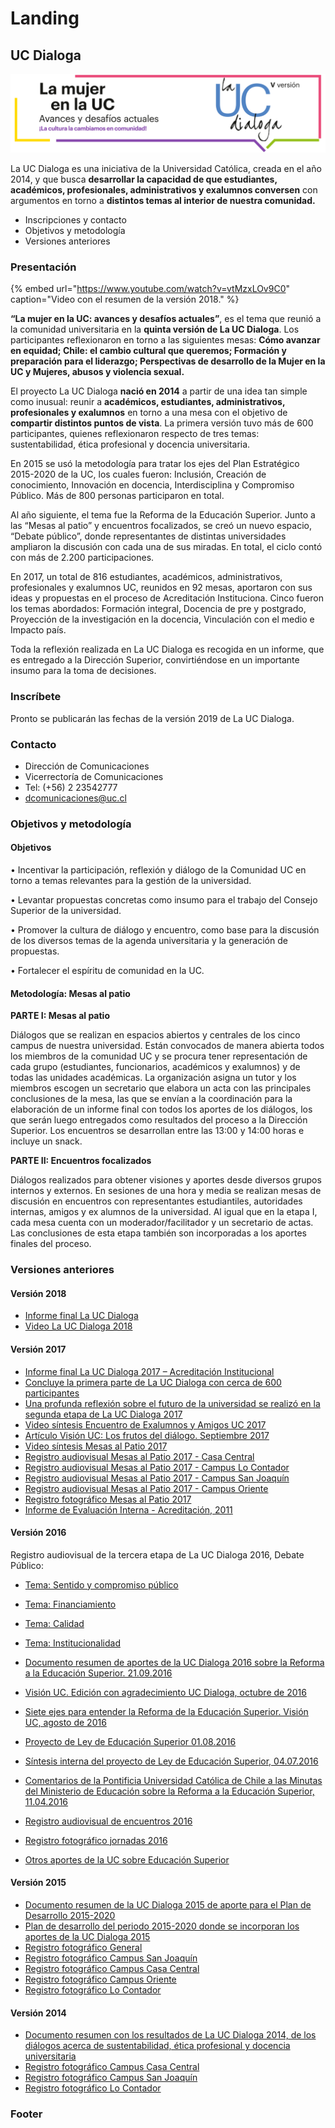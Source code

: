 # Landing

## UC Dialoga

![Imagen La UC Dialoga versi&#xF3;n 2018](../.gitbook/assets/uc-dialoga-2018.png)

La UC Dialoga es una iniciativa de la Universidad Católica, creada en el año 2014, y que busca **desarrollar la capacidad de que estudiantes, académicos, profesionales, administrativos y exalumnos conversen** con argumentos en torno a **distintos temas al interior de nuestra comunidad.**

* Inscripciones y contacto
* Objetivos y metodología
* Versiones anteriores

### Presentación

{% embed url="https://www.youtube.com/watch?v=vtMzxLOv9C0" caption="Video con el resumen de la versión 2018." %}

**“La mujer en la UC: avances y desafíos actuales”**, es el tema que reunió a la comunidad universitaria en la **quinta versión de La UC Dialoga**. Los participantes reflexionaron en torno a las siguientes mesas: **Cómo avanzar en equidad; Chile: el cambio cultural que queremos; Formación y preparación para el liderazgo; Perspectivas de desarrollo de la Mujer en la UC y Mujeres, abusos y violencia sexual.**

El proyecto La UC Dialoga **nació en 2014** a partir de una idea tan simple como inusual: reunir a **académicos, estudiantes, administrativos, profesionales y exalumnos** en torno a una mesa con el objetivo de **compartir distintos puntos de vista**. La primera versión tuvo más de 600 participantes, quienes reflexionaron respecto de tres temas: sustentabilidad, ética profesional y docencia universitaria.

En 2015 se usó la metodología para tratar los ejes del Plan Estratégico 2015-2020 de la UC, los cuales fueron: Inclusión, Creación de conocimiento, Innovación en docencia, Interdisciplina y Compromiso Público. Más de 800 personas participaron en total.

Al año siguiente, el tema fue la Reforma de la Educación Superior. Junto a las “Mesas al patio” y encuentros focalizados, se creó un nuevo espacio, “Debate público”, donde representantes de distintas universidades ampliaron la discusión con cada una de sus miradas. En total, el ciclo contó con más de 2.200 participaciones.

En 2017, un total de 816 estudiantes, académicos, administrativos, profesionales y exalumnos UC, reunidos en 92 mesas, aportaron con sus ideas y propuestas en el proceso de Acreditación Instituciona. Cinco fueron los temas abordados: Formación integral, Docencia de pre y postgrado, Proyección de la investigación en la docencia, Vinculación con el medio e Impacto país.

Toda la reflexión realizada en La UC Dialoga es recogida en un informe, que es entregado a la Dirección Superior, convirtiéndose en un importante insumo para la toma de decisiones.

### Inscríbete

Pronto se publicarán las fechas de la versión 2019 de La UC Dialoga.

### Contacto

* Dirección de Comunicaciones
* Vicerrectoría de Comunicaciones
* Tel: \(+56\) 2 23542777
* dcomunicaciones@uc.cl

### Objetivos y metodología

#### Objetivos

• Incentivar la participación, reflexión y diálogo de la Comunidad UC en torno a temas relevantes para la gestión de la universidad.

• Levantar propuestas concretas como insumo para el trabajo del Consejo Superior de la universidad.

• Promover la cultura de diálogo y encuentro, como base para la discusión de los diversos temas de la agenda universitaria y la generación de propuestas.

• Fortalecer el espíritu de comunidad en la UC.

#### Metodología: Mesas al patio

**PARTE I: Mesas al patio**

Diálogos que se realizan en espacios abiertos y centrales de los cinco campus de nuestra universidad. Están convocados de manera abierta todos los miembros de la comunidad UC y se procura tener representación de cada grupo \(estudiantes, funcionarios, académicos y exalumnos\) y de todas las unidades académicas. La organización asigna un tutor y los miembros escogen un secretario que elabora un acta con las principales conclusiones de la mesa, las que se envían a la coordinación para la elaboración de un informe final con todos los aportes de los diálogos, los que serán luego entregados como resultados del proceso a la Dirección Superior. Los encuentros se desarrollan entre las 13:00 y 14:00 horas e incluye un snack.

**PARTE II: Encuentros focalizados**

Diálogos realizados para obtener visiones y aportes desde diversos grupos internos y externos. En sesiones de una hora y media se realizan mesas de discusión en encuentros con representantes estudiantiles, autoridades internas, amigos y ex alumnos de la universidad. Al igual que en la etapa I, cada mesa cuenta con un moderador/facilitador y un secretario de actas. Las conclusiones de esta etapa también son incorporadas a los aportes finales del proceso.

### **Versiones anteriores**

#### **Versión 2018**

* [Informe final La UC Dialoga](https://www.uc.cl/images/informe_final_laucdialoga_2018.pdf)
* [Video La UC Dialoga 2018](https://www.youtube.com/watch?v=zRDv5SMLZ98)

#### Versión 2017

* [Informe final La UC Dialoga 2017 – Acreditación Institucional](https://www.uc.cl/images/INFORME_FINAL_La_UC_Dialoga_2017.pdf)
* [Concluye la primera parte de La UC Dialoga con cerca de 600 participantes](https://www.uc.cl/es/la-universidad/noticias/28568-concluye-la-primera-parte-de-la-uc-dialoga-con-cerca-de-600-participantes)
* [Una profunda reflexión sobre el futuro de la universidad se realizó en la segunda etapa de La UC Dialoga 2017](https://www.uc.cl/es/la-universidad/noticias/29106-una-profunda-reflexion-sobre-el-futuro-de-la-uc-se-realizo-en-la-segunda-etapa-de-la-uc-dialoga-2017)
* [Video síntesis Encuentro de Exalumnos y Amigos UC 2017](http://multimedia.uc.cl/videos/vod/comunicaciones/ucdialoga_exalumnos.mp4)
* [Artículo Visión UC: Los frutos del diálogo. Septiembre 2017](https://www.uc.cl/images/Los_frutos_del_dialogo_VisionUC_sept_2017.pdf)
* [Video síntesis Mesas al Patio 2017](https://youtu.be/1GP9z7IpSF4)
* [Registro audiovisual Mesas al Patio 2017 - Casa Central](https://youtu.be/TarKhFvXd2g)
* [Registro audiovisual Mesas al Patio 2017 - Campus Lo Contador](https://youtu.be/fPl7P4uNlsA)
* [Registro audiovisual Mesas al Patio 2017 - Campus San Joaquín](https://youtu.be/fPl7P4uNlsA)
* [Registro audiovisual Mesas al Patio 2017 - Campus Oriente](https://youtu.be/Sz0grRS0Wzc)
* [Registro fotográfico Mesas al Patio 2017](https://flic.kr/s/aHsm2BhsBT)
* [Informe de Evaluación Interna - Acreditación, 2011](https://www.uc.cl/images/stories/La_UC_dialoga/2017/informe-de-evaluacion-interna-UC-2011.pdf)

#### Versión 2016

Registro audiovisual de la tercera etapa de La UC Dialoga 2016, Debate Público:

* [Tema: Sentido y compromiso público ](http://multimedia.uc.cl/videos/vod/ucdialoga/UCD_CapII.mp4)
* [Tema: Financiamiento ](http://multimedia.uc.cl/videos/vod/ucdialoga/UCD_CapI.mp4)
* [Tema: Calidad ](http://multimedia.uc.cl/videos/vod/ucdialoga/UCD_CapIII.mp4)
* [Tema: Institucionalidad](http://multimedia.uc.cl/videos/vod/ucdialoga/UCD_CapIV.mp4)



* [Documento resumen de aportes de la UC Dialoga 2016 sobre la Reforma a la Educación Superior. 21.09.2016 ](https://www.uc.cl/images/pdf/ucdialoga/sintesis_uc_dialoga_2016.pdf)
* [Visión UC. Edición con agradecimiento UC Dialoga, octubre de 2016](https://issuu.com/visionuniversitaria/docs/vu258/16) 
* [Siete ejes para entender la Reforma de la Educación Superior. Visión UC, agosto de 2016 ](https://www.uc.cl/images/pdf/ucdialoga/siete-ejes-reforma-educacion-ucdialoga.pdf)
* [Proyecto de Ley de Educación Superior 01.08.2016](https://www.uc.cl/images/pdf/ucdialoga/proyecto_de_ley_reforma_educacion_superior_4072016.pdf)
* [Síntesis interna del proyecto de Ley de Educación Superior, 04.07.2016](https://www.uc.cl/images/pdf/ucdialoga/vrc_sintesis_reforma_educacion_superior.pdf)
* [Comentarios de la Pontificia Universidad Católica de Chile a las Minutas del Ministerio de Educación sobre la Reforma a la Educación Superior, 11.04.2016 ](https://www.uc.cl/images/pdf/ucdialoga/aporte_de_la_uc_a_las_minutas_de_educacion_superior.pdf)
* [Registro audiovisual de encuentros 2016](https://www.youtube.com/playlist?list=PLo5_6NdIy8XFT8l476W1wEQruMAW53wKd)
* [Registro fotográfico jornadas 2016 ](https://www.flickr.com/photos/universidadcatolica/sets/72157670882823533)
* [Otros aportes de la UC sobre Educación Superior ](https://www.uc.cl/es/la-uc-dialoga/ItemId=24643)

#### Versión 2015

* [Documento resumen de la UC Dialoga 2015 de aporte para el Plan de Desarrollo 2015-2020 ](https://www.uc.cl/es/component/docman/doc_download/81-sintesis-la-uc-dialoga-2015)
* [Plan de desarrollo del periodo 2015-2020 donde se incorporan los aportes de la UC Dialoga 2015 ](https://www.uc.cl/es/plan-de-desarrollo)
* [Registro fotográfico General ](https://www.flickr.com/photos/universidadcatolica/sets/72157654602975833)
* [Registro fotográfico Campus San Joaquín](https://www.flickr.com/photos/universidadcatolica/sets/72157654937530195)
* [Registro fotográfico Campus Casa Central](https://www.flickr.com/photos/universidadcatolica/sets/72157654704083915)  
* [Registro fotográfico Campus Oriente ](https://www.flickr.com/photos/universidadcatolica/sets/72157654426119135)
* [Registro fotográfico Lo Contador ](https://www.flickr.com/photos/universidadcatolica/sets/72157653935847489)

#### Versión 2014

* [Documento resumen con los resultados de La UC Dialoga 2014, de los diálogos acerca de sustentabilidad, ética profesional y docencia universitaria](https://www.uc.cl/images/stories/La_UC_dialoga/UCDialoga_resultados_2014.pdf)
* [Registro fotográfico Campus Casa Central ](https://www.flickr.com/photos/universidadcatolica/sets/72157644714773007)
* [Registro fotográfico Campus San Joaquín ](https://www.flickr.com/photos/universidadcatolica/sets/72157644484090508)
* [Registro fotográfico Lo Contador ](https://www.flickr.com/photos/universidadcatolica/sets/72157644353476169)

### Footer







